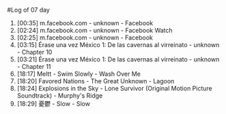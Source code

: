 #Log of 07 day

1. [00:35] m.facebook.com - unknown - Facebook
1. [02:24] m.facebook.com - unknown - Facebook Watch
1. [02:25] m.facebook.com - unknown - Facebook
1. [03:15] Érase una vez México 1: De las cavernas al virreinato - unknown - Chapter 10
1. [03:21] Érase una vez México 1: De las cavernas al virreinato - unknown - Chapter 11
1. [18:17] Meltt - Swim Slowly - Wash Over Me
1. [18:20] Favored Nations - The Great Unknown - Lagoon
1. [18:24] Explosions in the Sky - Lone Survivor (Original Motion Picture Soundtrack) - Murphy's Ridge
1. [18:29] 憂鬱 - Slow - Slow
